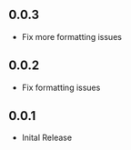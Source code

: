 ## 0.0.3

* Fix more formatting issues

## 0.0.2

* Fix formatting issues

## 0.0.1

* Inital Release

